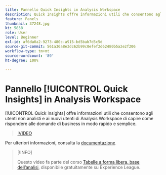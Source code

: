 ```yaml
---
title: Pannello Quick Insights in Analysis Workspace
description: Quick Insights offre informazioni utili che consentono agli utenti non analisti e ai nuovi utenti di Analysis Workspace di capire come rispondere alle domande di business in modo rapido e semplice.
feature: Panels
thumbnail: 37248.jpg
kt: 5838
role: User
level: Beginner
exl-id: af6da0a2-9273-480c-a915-bd5bab7d5c5d
source-git-commit: 561a36a8e3dc62b99c0efef2d62480b5a2e2f206
workflow-type: tm+mt
source-wordcount: '89'
ht-degree: 100%

---
```


# Pannello [!UICONTROL Quick Insights] in Analysis Workspace

[!UICONTROL Quick Insights] offre informazioni utili che consentono agli utenti non analisti e ai nuovi utenti di Analysis Workspace di capire come rispondere alle domande di business in modo rapido e semplice.

>[!VIDEO](https://video.tv.adobe.com/v/37248/?quality=12&learn=on)

Per ulteriori informazioni, consulta la [documentazione](https://experienceleague.adobe.com/docs/analytics/analyze/analysis-workspace/panels/quickinsight.html?lang=it).

>[!INFO]
>
> Questo video fa parte del corso [Tabelle a forma libera, base dell’analisi](https://experienceleague.adobe.com/?recommended=Analytics-U-1-2020.3), disponibile gratuitamente su Experience League.
